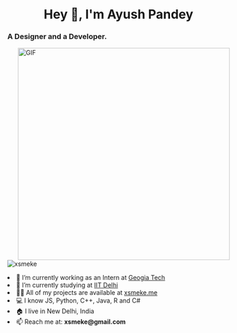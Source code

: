 <h1 align="center">Hey 👋, I'm Ayush Pandey</h1>
<h3 align="left">A Designer and a Developer.</h3>
<img align="right" alt="GIF" src="https://media.giphy.com/media/836HiJc7pgzy8iNXCn/giphy.gif" width="480px"/>
<p align="left"> <img src="https://komarev.com/ghpvc/?username=xsmeke" alt="xsmeke" /> </p>

<li align="left"> 🔭 I’m currently working as an Intern at <a href="https://gatech.edu/">Geogia Tech</a></li>

<li align="left"> 🏫 I’m currently studying at <a href="https://iitd.ac.in/">IIT Delhi</a></li>

<li align="left"> 👨‍💻 All of my projects are available at <a href="http://xsmeke.me">xsmeke.me</a></li>

<li align="left"> 💻 I know JS, Python, C++, Java, R and C# </li>

<li align="left"> 🏠 I live in New Delhi, India </li>

<li align="left"> 📫 Reach me at: <b>xsmeke@gmail.com</b></li>


